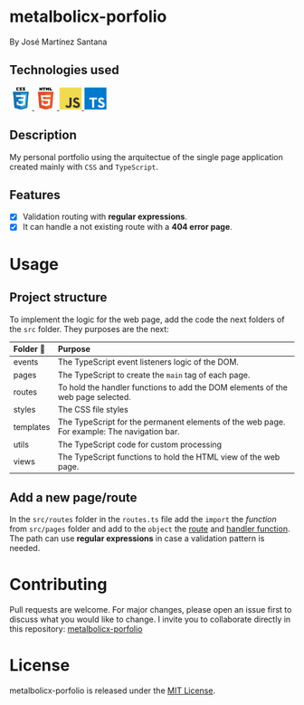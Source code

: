 # metalbolicx-porfolio

By José Martínez Santana

## Technologies used

<p align="left"> <a href="https://www.w3schools.com/css/" target="_blank" rel="noreferrer"> <img src="https://raw.githubusercontent.com/devicons/devicon/master/icons/css3/css3-original-wordmark.svg" alt="css3" width="40" height="40"/> </a> <a href="https://www.w3.org/html/" target="_blank" rel="noreferrer"> <img src="https://raw.githubusercontent.com/devicons/devicon/master/icons/html5/html5-original-wordmark.svg" alt="html5" width="40" height="40"/> </a> <a href="https://developer.mozilla.org/en-US/docs/Web/JavaScript" target="_blank" rel="noreferrer"> <img src="https://raw.githubusercontent.com/devicons/devicon/master/icons/javascript/javascript-original.svg" alt="javascript" width="40" height="40"/> </a> <a href="https://www.typescriptlang.org/" target="_blank" rel="noreferrer"> <img src="https://raw.githubusercontent.com/devicons/devicon/master/icons/typescript/typescript-original.svg" alt="typescript" width="40" height="40"/> </a> </p>

## Description

My personal portfolio using the arquitectue of the single page application created mainly with `CSS` and `TypeScript`.

## Features

- [x] Validation routing with **regular expressions**.
- [x] It can handle a not existing route with a **404 error page**.

# Usage

## Project structure

To implement the logic for the web page, add the code the next folders of the `src` folder. They purposes are the next:

|Folder 📁|Purpose|
|:---|:---|
|events|The TypeScript event listeners logic of the DOM.|
|pages|The TypeScript to create the `main` tag of each page.|
|routes|To hold the handler functions to add the DOM elements of the web page selected.|
|styles|The CSS file styles|
|templates|The TypeScript for the permanent elements of the web page. For example: The navigation bar.|
|utils|The TypeScript code for custom processing|
|views|The TypeScript functions to hold the HTML view of the web page.|

## Add a new page/route

In the `src/routes` folder in the `routes.ts` file add the `import` the *function* from `src/pages` folder and add to the `object` the <ins>route</ins> and <ins>handler function</ins>. The path can use **regular expressions** in case a validation pattern is needed.

# Contributing

Pull requests are welcome. For major changes, please open an issue first to discuss what you would like to change. I invite you to collaborate directly in this repository: [metalbolicx-porfolio](https://github.com/MetalbolicX/metalbolicx-porfolio)

# License

metalbolicx-porfolio is released under the [MIT License](https://opensource.org/licenses/MIT).